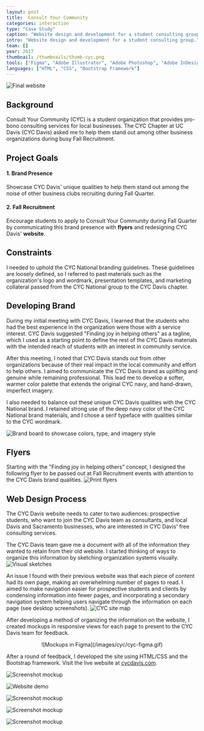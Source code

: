 ```yaml
---
layout: post
title:  Consult Your Community
categories: interaction
type: "Case Study"
caption: "Website design and development for a student consulting group."
intro: "Website design and development for a student consulting group."
team: []
year: 2017
thumbnail: /thumbnails/thumb-cyc.png
tools: ["Figma", "Adobe Illustrator", "Adobe Photoshop", "Adobe InDesign"]
languages: ["HTML", "CSS", "Bootstrap Framework"]
---
```

![Final website](/images/cyc/web-1b.png)

## Background
Consult Your Community (CYC) is a student organization that provides pro-bono consulting services for local businesses. The CYC Chapter at UC Davis (CYC Davis) asked me to help them stand out among other business organizations during busy Fall Recruitment.

## Project Goals

#### 1. Brand Presence
Showcase CYC Davis' unique qualities to help them stand out among the noise of other business clubs recruiting during Fall Quarter.

#### 2. Fall Recruitment
Encourage students to apply to Consult Your Community during Fall Quarter by communicating this brand presence with **flyers** and redesigning CYC Davis' **website**.

## Constraints
I needed to uphold the CYC National branding guidelines. These guidelines are loosely defined, so I referred to past materials such as the organization's logo and wordmark, presentation templates, and marketing collateral passed from the CYC National group to the CYC Davis chapter.

## Developing Brand
During my initial meeting with CYC Davis, I learned that the students who had the best experience in the organization were those with a service interest. CYC Davis suggested "Finding joy in helping others" as a tagline, which I used as a starting point to define the rest of the CYC Davis materials with the intended reach of students with an interest in community service.

After this meeting, I noted that CYC Davis stands out from other organizations because of their real impact in the local community and effort to help others. I aimed to communicate the CYC Davis brand as uplifting and genuine while remaining professional. This lead me to develop a softer, warmer color palette that extends the original CYC navy, and hand-drawn, imperfect imagery.

I also needed to balance out these unique CYC Davis qualities with the CYC National brand. I retained strong use of the deep navy color of the CYC National brand materials, and I chose a serif typeface with qualities similar to the CYC wordmark.

![Brand board to showcase colors, type, and imagery style](/images/cyc/brand-board.jpg)


## Flyers
Starting with the "Finding joy in helping others" concept, I designed the following flyer to be passed out at Fall Recruitment events with attention to the CYC Davis brand qualities.
![Print flyers](/images/cyc/flyers.jpg)

## Web Design Process
The CYC Davis website needs to cater to two audiences: prospective students, who want to join the CYC Davis team as consultants, and local Davis and Sacramento businesses, who are interested in CYC Davis' free consulting services.

The CYC Davis team gave me a document with all of the information they wanted to retain from their old website. I started thinking of ways to organize this information by sketching organization systems visually.
![Visual sketches](/images/cyc/sketches.jpg)

An issue I found with their previous website was that each piece of content had its own page, making an overwhelming number of pages to read. I aimed to make navigation easier for prospective students and clients by condensing information into fewer pages, and incorporating a secondary navigation system helping users navigate through the information on each page (see desktop screenshots).
![CYC site map](/images/cyc/site-map2.png)

After developing a method of organizing the information on the website, I created mockups in responsive views for each page to present to the CYC Davis team for feedback.

<div class="wrapper" markdown="1" style="display: flex; justify-content: center;">
![Mockups in Figma](/images/cyc/cyc-figma.gif)
</div>

After a round of feedback, I developed the site using HTML/CSS and the Bootstrap framework. Visit the live website at [cycdavis.com](http://www.cycdavis.com/).

![Screenshot mockup](/images/cyc/web-6.jpg)

![Website demo](/images/cyc/cyc-demo.gif)

![Screenshot mockup](/images/cyc/web-3.jpg)

![Screenshot mockup](/images/cyc/web-4.jpg)

![Screenshot mockup](/images/cyc/web-3a.jpg)
